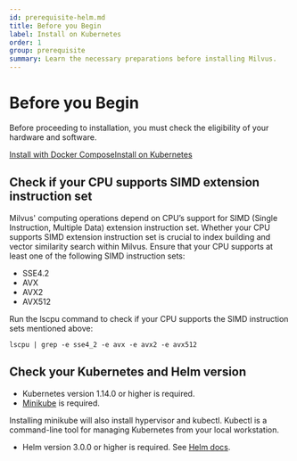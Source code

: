 ```yaml
---
id: prerequisite-helm.md
title: Before you Begin
label: Install on Kubernetes
order: 1
group: prerequisite
summary: Learn the necessary preparations before installing Milvus.
---
```

# Before you Begin

Before proceeding to installation, you must check the eligibility of your hardware and software.

<div class="tab-wrapper"><a href="prerequisite-docker.md" class=''>Install with Docker Compose</a><a href="prerequisite-helm.md" class='active '>Install on Kubernetes</a></div>

## Check if your CPU supports SIMD extension instruction set

Milvus' computing operations depend on CPU’s support for SIMD (Single Instruction, Multiple Data) extension instruction set. Whether your CPU supports SIMD extension instruction set is crucial to index building and vector similarity search within Milvus. Ensure that your CPU supports at least one of the following SIMD instruction sets:

- SSE4.2
- AVX
- AVX2
- AVX512

Run the lscpu command to check if your CPU supports the SIMD instruction sets mentioned above:

```
lscpu | grep -e sse4_2 -e avx -e avx2 -e avx512
```

## Check your Kubernetes and Helm version
- Kubernetes version 1.14.0 or higher is required.
- [Minikube](https://kubernetes.io/docs/tasks/tools/install-minikube/) is required.

<div class="alert note">
Installing minikube will also install hypervisor and kubectl. Kubectl is a command-line tool for managing Kubernetes from your local workstation.
</div>

- Helm version 3.0.0 or higher is required. See [Helm docs](https://helm.sh/docs/).
